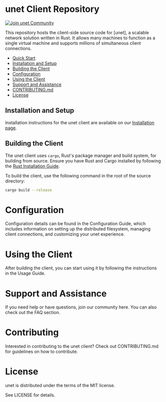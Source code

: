 # unet Client Repository

[![Join unet Community](https://img.shields.io/badge/unet_Community-Join_us-brightgreen?style=plastic&logo=unet)](https://unet.tech/community)

This repository hosts the client-side source code for [unet], a scalable network solution written in Rust. It allows many machines to function as a single virtual machine and supports millions of simultaneous client connections.

- [Quick Start](https://unet.tech/docs/quick-start.html)
- [Installation and Setup](#installation-and-setup)
- [Building the Client](#building-the-client)
- [Configuration](#configuration)
- [Using the Client](#using-the-client)
- [Support and Assistance](#support-and-assistance)
- [CONTRIBUTING.md](CONTRIBUTING.md)
- [License](#license)

## Installation and Setup

Installation instructions for the unet client are available on our [Installation page](https://unet.tech/docs/installation.html).

## Building the Client

The unet client uses `cargo`, Rust's package manager and build system, for building from source. Ensure you have Rust and Cargo installed by following the [Rust Installation Guide].

[Rust Installation Guide]: https://www.rust-lang.org/tools/install

To build the client, use the following command in the root of the source directory:

```sh
cargo build --release
```

# Configuration
Configuration details can be found in the Configuration Guide, which includes information on setting up the distributed filesystem, managing client connections, and customizing your unet experience.

# Using the Client
After building the client, you can start using it by following the instructions in the Usage Guide.

# Support and Assistance
If you need help or have questions, join our community here. You can also check out the FAQ section.

# Contributing
Interested in contributing to the unet client? Check out CONTRIBUTING.md for guidelines on how to contribute.

# License
unet is distributed under the terms of the MIT license.

See LICENSE for details.







